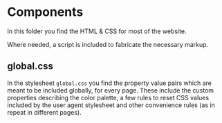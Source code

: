 # Components

In this folder you find the HTML & CSS for most of the website.

Where needed, a script is included to fabricate the necessary markup.

## global.css

In the stylesheet `global.css` you find the property value pairs which are meant to be included globally, for every page. These include the custom properties describing the color palette, a few rules to reset CSS values included by the user agent stylesheet and other convenience rules (as in repeat in different pages).
